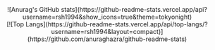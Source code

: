 <div align=center> ![Anurag's GitHub stats](https://github-readme-stats.vercel.app/api?username=rsh1994&show_icons=true&theme=tokyonight) </div>

<div align=center> [![Top Langs](https://github-readme-stats.vercel.app/api/top-langs/?username=rsh1994&layout=compact)](https://github.com/anuraghazra/github-readme-stats) </div>
